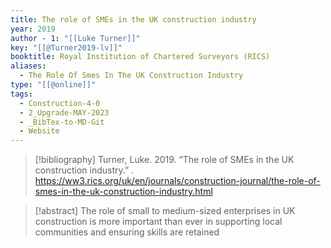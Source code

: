 ```yaml
---
title: The role of SMEs in the UK construction industry
year: 2019
author - 1: "[[Luke Turner]]"
key: "[[@Turner2019-lv]]"
booktitle: Royal Institution of Chartered Surveyors (RICS)
aliases:
  - The Role Of Smes In The UK Construction Industry
type: "[[@online]]"
tags:
  - Construction-4-0
  - 2_Upgrade-MAY-2023
  - _BibTex-to-MD-Git
  - Website
---
```


> [!bibliography]
> Turner, Luke. 2019. “The role of SMEs in the UK construction industry.” . https://ww3.rics.org/uk/en/journals/construction-journal/the-role-of-smes-in-the-uk-construction-industry.html

> [!abstract]
> The role of small to medium-sized enterprises in UK construction is more important than ever in supporting local communities and ensuring skills are retained